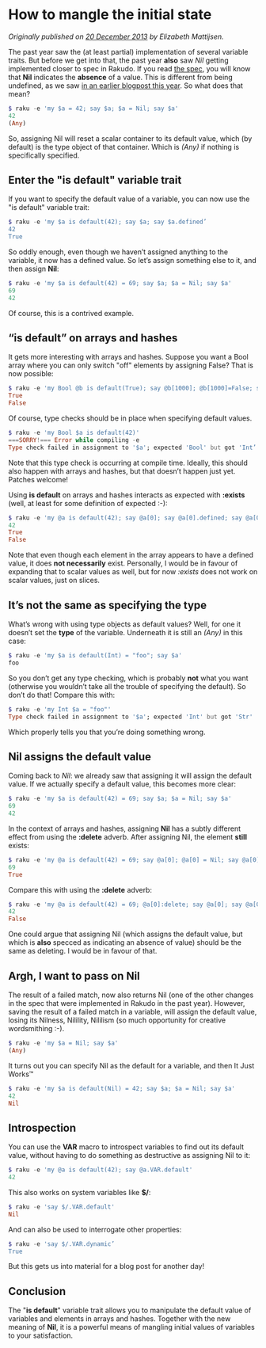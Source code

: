 # How to mangle the initial state
    
*Originally published on [20 December 2013](https://perl6advent.wordpress.com/2013/12/20/day-20-how-to-mangle-the-initial-state/) by Elizabeth Mattijsen.*

The past year saw the (at least partial) implementation of several variable traits.  But before we get into that, the past year **also** saw *Nil* getting implemented closer to spec in Rakudo. If you read [the spec](http://perlcabal.org/syn/S02.html#Nil), you will know that **Nil** indicates the **absence** of a value.  This is different from being undefined, as we saw [in an earlier blogpost this year](https://rakuadvent.wordpress.com/2013/12/02/day-02-the-humble-type-object/).  So what does that mean?

```` raku
$ raku -e 'my $a = 42; say $a; $a = Nil; say $a'
42
(Any)

````

So, assigning Nil will reset a scalar container to its default value, which (by default) is the type object of that container.  Which is *(Any)* if nothing is specifically specified.

## Enter the "is default" variable trait

If you want to specify the default value of a variable, you can now use the "is default" variable trait:

```` raku
$ raku -e 'my $a is default(42); say $a; say $a.defined’
42
True

````

So oddly enough, even though we haven’t assigned anything to the variable, it now has a defined value.  So let’s assign something else to it, and then assign **Nil**:

```` raku
$ raku -e 'my $a is default(42) = 69; say $a; $a = Nil; say $a'
69
42

````

Of course, this is a contrived example.

## “is default” on arrays and hashes

It gets more interesting with arrays and hashes. Suppose you want a Bool array where you can only switch "off" elements by assigning False?  That is now possible:

```` raku
$ raku -e 'my Bool @b is default(True); say @b[1000]; @b[1000]=False; say @b[1000]'
True
False

````

Of course, type checks should be in place when specifying default values.

```` raku
$ raku -e 'my Bool $a is default(42)'
===SORRY!=== Error while compiling -e
Type check failed in assignment to '$a'; expected 'Bool' but got 'Int’

````

Note that this type check is occurring at compile time.  Ideally, this should also happen with arrays and hashes, but that doesn’t happen just yet.  Patches welcome!

Using **is default** on arrays and hashes interacts as expected with **:exists** (well, at least for some definition of expected :-):

```` raku
$ raku -e 'my @a is default(42); say @a[0]; say @a[0].defined; say @a[0]:exists'
42
True
False

````

Note that even though each element in the array appears to have a defined value, it does **not necessarily** exist.  Personally, I would be in favour of expanding that to scalar values as well, but for now *:exists* does not work on scalar values, just on slices.

## It’s not the same as specifying the type

What’s wrong with using type objects as default values?  Well, for one it doesn’t set the **type** of the variable.  Underneath it is still an *(Any)* in this case:

```` raku
$ raku -e 'my $a is default(Int) = "foo"; say $a'
foo

````

So you don’t get any type checking, which is probably **not** what you want (otherwise you wouldn’t take all the trouble of specifying the default).  So don’t do that!  Compare this with:

```` raku
$ raku -e 'my Int $a = "foo"'
Type check failed in assignment to '$a'; expected 'Int' but got 'Str'

````

Which properly tells you that you’re doing something wrong.

## Nil assigns the default value

Coming back to *Nil*: we already saw that assigning it will assign the default value.  If we actually specify a default value, this becomes more clear:

```` raku
$ raku -e 'my $a is default(42) = 69; say $a; $a = Nil; say $a'
69
42

````

In the context of arrays and hashes, assigning **Nil** has a subtly different effect from using the **:delete** adverb.  After assigning Nil, the element **still** exists:

```` raku
$ raku -e 'my @a is default(42) = 69; say @a[0]; @a[0] = Nil; say @a[0]:exists'
69
True

````

Compare this with using the **:delete** adverb:

```` raku
$ raku -e 'my @a is default(42) = 69; @a[0]:delete; say @a[0]; say @a[0]:exists'
42
False

````

One could argue that assigning Nil (which assigns the default value, but which is **also** specced as indicating an absence of value) should be the same as deleting.  I would be in favour of that.

## Argh, I want to pass on Nil

The result of a failed match, now also returns Nil (one of the other changes in the spec that were implemented in Rakudo in the past year).  However, saving the result of a failed match in a variable, will assign the default value, losing its Nilness, Nilility, Nililism (so much opportunity for creative wordsmithing :-).

```` raku
$ raku -e 'my $a = Nil; say $a'
(Any)

````

It turns out you can specify Nil as the default for a variable, and then It Just Works™

```` raku
$ raku -e 'my $a is default(Nil) = 42; say $a; $a = Nil; say $a'
42
Nil

````

## Introspection

You can use the **VAR** macro to introspect variables to find out its default value, without having to do something as destructive as assigning Nil to it:

```` raku
$ raku -e 'my @a is default(42); say @a.VAR.default'
42

````

This also works on system variables like **$/**:

```` raku
$ raku -e 'say $/.VAR.default'
Nil

````

And can also be used to interrogate other properties:

```` raku
$ raku -e 'say $/.VAR.dynamic’
True

````

But this gets us into material for a blog post for another day!

## Conclusion

The "**is default**" variable trait allows you to manipulate the default value of variables and elements in arrays and hashes.  Together with the new meaning of **Nil**, it is a powerful means of mangling initial values of variables to your satisfaction.


